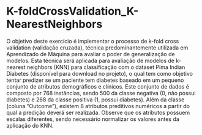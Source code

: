 # K-foldCrossValidation_K-NearestNeighbors
O objetivo deste exercício é implementar o processo de k-fold cross validation (validação cruzada), técnica predominantemente utilizada em Aprendizado de Máquina para avaliar o poder de generalização de modelos. Esta técnica será aplicada para avaliação de modelos de k-nearest neighbors (KNN) para classificação com o dataset Pima Indian Diabetes (disponível para download no projeto), o qual tem como objetivo tentar predizer se um paciente tem diabetes baseado em um pequeno conjunto de atributos demográficos e clínicos. Este conjunto de dados é composto por 768 instâncias, sendo 500 da classe negativa (0, não possui diabetes) e 268 da classe positiva (1, possui diabetes). Além da classe (coluna “Outcome”), existem 8 atributos preditivos numéricos a partir do qual a predição deverá ser realizada. Observe que os atributos possuem escalas diferentes, sendo necessário normalizar os valores antes da aplicação do KNN.
